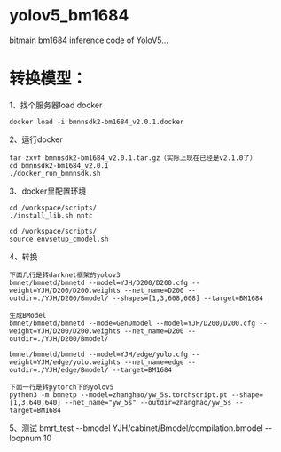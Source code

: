 # yolov5_bm1684
bitmain bm1684 inference code of YoloV5...


# 转换模型：
1、找个服务器load docker

    docker load -i bmnnsdk2-bm1684_v2.0.1.docker
    
    
2、运行docker

    tar zxvf bmnnsdk2-bm1684_v2.0.1.tar.gz（实际上现在已经是v2.1.0了）
    cd bmnnsdk2-bm1684_v2.0.1
    ./docker_run_bmnnsdk.sh
    

3、docker里配置环境

    cd /workspace/scripts/
    ./install_lib.sh nntc
    
    cd /workspace/scripts/
    source envsetup_cmodel.sh


4、转换
    
    下面几行是转darknet框架的yolov3
    bmnet/bmnetd/bmnetd --model=YJH/D200/D200.cfg --weight=YJH/D200/D200.weights --net_name=D200 --outdir=./YJH/D200/Bmodel/ --shapes=[1,3,608,608] --target=BM1684
    
    生成BModel
    bmnet/bmnetd/bmnetd --mode=GenUmodel --model=YJH/D200/D200.cfg --weight=YJH/D200/D200.weights --net_name=D200 --outdir=./YJH/D200/Bmodel/
    
    bmnet/bmnetd/bmnetd --model=YJH/edge/yolo.cfg --weight=YJH/edge/yolo.weights --net_name=edge --outdir=./YJH/edge/Bmodel/ --target=BM1684
    
    下面一行是转pytorch下的yolov5
    python3 -m bmnetp --model=zhanghao/yw_5s.torchscript.pt --shape=[1,3,640,640] --net_name="yw_5s" --outdir=zhanghao/yw_5s --target=BM1684
	
5、测试
	bmrt_test --bmodel YJH/cabinet/Bmodel/compilation.bmodel --loopnum 10
